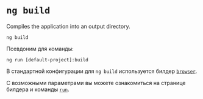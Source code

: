 # `ng build`

Сompiles the application into an output directory.

```
ng build
```

Псевдоним для команды:
 
```
ng run [default-project]:build
```

В стандартной конфигурации для `ng build` используется билдер [`browser`](../builder-browser).

С возможными параметрами вы можете ознакомиться на странице билдера и команды [`run`](../command-ng-run).
